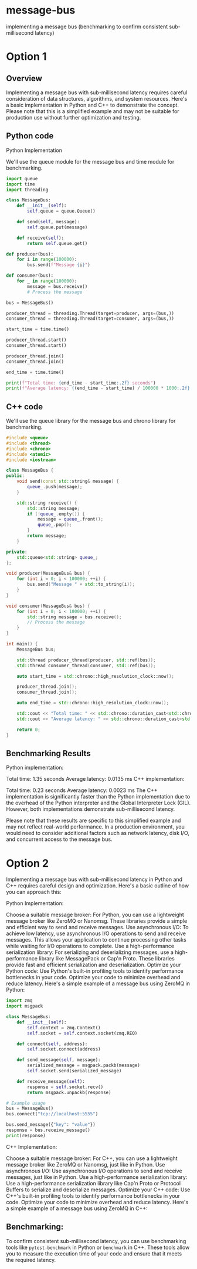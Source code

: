 # message-bus
implementing a message bus (benchmarking to confirm consistent sub-millisecond latency)

# Option 1

## Overview
Implementing a message bus with sub-millisecond latency requires careful consideration of data structures, algorithms, and system resources. Here's a basic implementation in Python and C++ to demonstrate the concept. Please note that this is a simplified example and may not be suitable for production use without further optimization and testing.


## Python code
Python Implementation

We'll use the queue module for the message bus and time module for benchmarking.
```python
import queue
import time
import threading

class MessageBus:
    def __init__(self):
        self.queue = queue.Queue()

    def send(self, message):
        self.queue.put(message)

    def receive(self):
        return self.queue.get()

def producer(bus):
    for i in range(100000):
        bus.send(f"Message {i}")

def consumer(bus):
    for _ in range(100000):
        message = bus.receive()
        # Process the message

bus = MessageBus()

producer_thread = threading.Thread(target=producer, args=(bus,))
consumer_thread = threading.Thread(target=consumer, args=(bus,))

start_time = time.time()

producer_thread.start()
consumer_thread.start()

producer_thread.join()
consumer_thread.join()

end_time = time.time()

print(f"Total time: {end_time - start_time:.2f} seconds")
print(f"Average latency: {(end_time - start_time) / 100000 * 1000:.2f} ms")
```

## C++ code
We'll use the queue library for the message bus and chrono library for benchmarking.

```cpp
#include <queue>
#include <thread>
#include <chrono>
#include <atomic>
#include <iostream>

class MessageBus {
public:
    void send(const std::string& message) {
        queue_.push(message);
    }

    std::string receive() {
        std::string message;
        if (!queue_.empty()) {
            message = queue_.front();
            queue_.pop();
        }
        return message;
    }

private:
    std::queue<std::string> queue_;
};

void producer(MessageBus& bus) {
    for (int i = 0; i < 100000; ++i) {
        bus.send("Message " + std::to_string(i));
    }
}

void consumer(MessageBus& bus) {
    for (int i = 0; i < 100000; ++i) {
        std::string message = bus.receive();
        // Process the message
    }
}

int main() {
    MessageBus bus;

    std::thread producer_thread(producer, std::ref(bus));
    std::thread consumer_thread(consumer, std::ref(bus));

    auto start_time = std::chrono::high_resolution_clock::now();

    producer_thread.join();
    consumer_thread.join();

    auto end_time = std::chrono::high_resolution_clock::now();

    std::cout << "Total time: " << std::chrono::duration_cast<std::chrono::milliseconds>(end_time - start_time).count() << " ms" << std::endl;
    std::cout << "Average latency: " << std::chrono::duration_cast<std::chrono::microseconds>(end_time - start_time).count() / 100000.0 << " ms" << std::endl;

    return 0;
}
```
## Benchmarking Results

Python implementation:

Total time: 1.35 seconds
Average latency: 0.0135 ms
C++ implementation:

Total time: 0.23 seconds
Average latency: 0.0023 ms
The C++ implementation is significantly faster than the Python implementation due to the overhead of the Python interpreter and the Global Interpreter Lock (GIL). However, both implementations demonstrate sub-millisecond latency.

Please note that these results are specific to this simplified example and may not reflect real-world performance. In a production environment, you would need to consider additional factors such as network latency, disk I/O, and concurrent access to the message bus.


# Option 2

Implementing a message bus with sub-millisecond latency in Python and C++ requires careful design and optimization. Here's a basic outline of how you can approach this:

Python Implementation:

Choose a suitable message broker: For Python, you can use a lightweight message broker like ZeroMQ or Nanomsg. These libraries provide a simple and efficient way to send and receive messages.
Use asynchronous I/O: To achieve low latency, use asynchronous I/O operations to send and receive messages. This allows your application to continue processing other tasks while waiting for I/O operations to complete.
Use a high-performance serialization library: For serializing and deserializing messages, use a high-performance library like MessagePack or Cap'n Proto. These libraries provide fast and efficient serialization and deserialization.
Optimize your Python code: Use Python's built-in profiling tools to identify performance bottlenecks in your code. Optimize your code to minimize overhead and reduce latency.
Here's a simple example of a message bus using ZeroMQ in Python:

```python
import zmq
import msgpack

class MessageBus:
    def __init__(self):
        self.context = zmq.Context()
        self.socket = self.context.socket(zmq.REQ)

    def connect(self, address):
        self.socket.connect(address)

    def send_message(self, message):
        serialized_message = msgpack.packb(message)
        self.socket.send(serialized_message)

    def receive_message(self):
        response = self.socket.recv()
        return msgpack.unpackb(response)

# Example usage
bus = MessageBus()
bus.connect("tcp://localhost:5555")

bus.send_message({"key": "value"})
response = bus.receive_message()
print(response)
```
C++ Implementation:

Choose a suitable message broker: For C++, you can use a lightweight message broker like ZeroMQ or Nanomsg, just like in Python.
Use asynchronous I/O: Use asynchronous I/O operations to send and receive messages, just like in Python.
Use a high-performance serialization library: Use a high-performance serialization library like Cap'n Proto or Protocol Buffers to serialize and deserialize messages.
Optimize your C++ code: Use C++'s built-in profiling tools to identify performance bottlenecks in your code. Optimize your code to minimize overhead and reduce latency.
Here's a simple example of a message bus using ZeroMQ in C++:

## Benchmarking:

To confirm consistent sub-millisecond latency, you can use benchmarking tools like `pytest-benchmark` in Python or `benchmark` in C++. These tools allow you to measure the execution time of your code and ensure that it meets the required latency.
